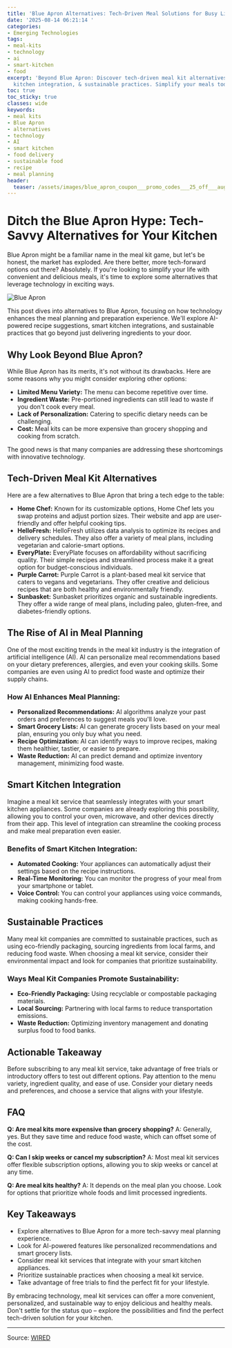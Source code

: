 ```yaml
---
title: 'Blue Apron Alternatives: Tech-Driven Meal Solutions for Busy Lives'
date: '2025-08-14 06:21:14 '
categories:
- Emerging Technologies
tags:
- meal-kits
- technology
- ai
- smart-kitchen
- food
excerpt: 'Beyond Blue Apron: Discover tech-driven meal kit alternatives with AI, smart
  kitchen integration, & sustainable practices. Simplify your meals today!'
toc: true
toc_sticky: true
classes: wide
keywords:
- meal kits
- Blue Apron
- alternatives
- technology
- AI
- smart kitchen
- food delivery
- sustainable food
- recipe
- meal planning
header:
  teaser: /assets/images/blue_apron_coupon___promo_codes___25_off___august__20250814062114.jpg
---
```


# Ditch the Blue Apron Hype: Tech-Savvy Alternatives for Your Kitchen

Blue Apron might be a familiar name in the meal kit game, but let's be honest, the market has exploded. Are there better, more tech-forward options out there? Absolutely. If you're looking to simplify your life with convenient and delicious meals, it's time to explore some alternatives that leverage technology in exciting ways.

![Blue Apron](https://media.wired.com/photos/66ea077251891e6d3cb5d5cf/master/pass/WIRED-Coupons-3.jpg)

This post dives into alternatives to Blue Apron, focusing on how technology enhances the meal planning and preparation experience. We'll explore AI-powered recipe suggestions, smart kitchen integrations, and sustainable practices that go beyond just delivering ingredients to your door.

## Why Look Beyond Blue Apron?

While Blue Apron has its merits, it's not without its drawbacks. Here are some reasons why you might consider exploring other options:

*   **Limited Menu Variety:** The menu can become repetitive over time.
*   **Ingredient Waste:** Pre-portioned ingredients can still lead to waste if you don't cook every meal.
*   **Lack of Personalization:** Catering to specific dietary needs can be challenging.
*   **Cost:** Meal kits can be more expensive than grocery shopping and cooking from scratch.

The good news is that many companies are addressing these shortcomings with innovative technology.

## Tech-Driven Meal Kit Alternatives

Here are a few alternatives to Blue Apron that bring a tech edge to the table:

*   **Home Chef:** Known for its customizable options, Home Chef lets you swap proteins and adjust portion sizes. Their website and app are user-friendly and offer helpful cooking tips.
*   **HelloFresh:** HelloFresh utilizes data analysis to optimize its recipes and delivery schedules. They also offer a variety of meal plans, including vegetarian and calorie-smart options.
*   **EveryPlate:** EveryPlate focuses on affordability without sacrificing quality. Their simple recipes and streamlined process make it a great option for budget-conscious individuals.
*   **Purple Carrot:** Purple Carrot is a plant-based meal kit service that caters to vegans and vegetarians. They offer creative and delicious recipes that are both healthy and environmentally friendly.
*   **Sunbasket:** Sunbasket prioritizes organic and sustainable ingredients. They offer a wide range of meal plans, including paleo, gluten-free, and diabetes-friendly options.

## The Rise of AI in Meal Planning

One of the most exciting trends in the meal kit industry is the integration of artificial intelligence (AI). AI can personalize meal recommendations based on your dietary preferences, allergies, and even your cooking skills. Some companies are even using AI to predict food waste and optimize their supply chains.

### How AI Enhances Meal Planning:

*   **Personalized Recommendations:** AI algorithms analyze your past orders and preferences to suggest meals you'll love.
*   **Smart Grocery Lists:** AI can generate grocery lists based on your meal plan, ensuring you only buy what you need.
*   **Recipe Optimization:** AI can identify ways to improve recipes, making them healthier, tastier, or easier to prepare.
*   **Waste Reduction:** AI can predict demand and optimize inventory management, minimizing food waste.

## Smart Kitchen Integration

Imagine a meal kit service that seamlessly integrates with your smart kitchen appliances. Some companies are already exploring this possibility, allowing you to control your oven, microwave, and other devices directly from their app. This level of integration can streamline the cooking process and make meal preparation even easier.

### Benefits of Smart Kitchen Integration:

*   **Automated Cooking:** Your appliances can automatically adjust their settings based on the recipe instructions.
*   **Real-Time Monitoring:** You can monitor the progress of your meal from your smartphone or tablet.
*   **Voice Control:** You can control your appliances using voice commands, making cooking hands-free.

## Sustainable Practices

Many meal kit companies are committed to sustainable practices, such as using eco-friendly packaging, sourcing ingredients from local farms, and reducing food waste. When choosing a meal kit service, consider their environmental impact and look for companies that prioritize sustainability.

### Ways Meal Kit Companies Promote Sustainability:

*   **Eco-Friendly Packaging:** Using recyclable or compostable packaging materials.
*   **Local Sourcing:** Partnering with local farms to reduce transportation emissions.
*   **Waste Reduction:** Optimizing inventory management and donating surplus food to food banks.

## Actionable Takeaway

Before subscribing to any meal kit service, take advantage of free trials or introductory offers to test out different options. Pay attention to the menu variety, ingredient quality, and ease of use. Consider your dietary needs and preferences, and choose a service that aligns with your lifestyle.

## FAQ

**Q: Are meal kits more expensive than grocery shopping?**
A: Generally, yes. But they save time and reduce food waste, which can offset some of the cost.

**Q: Can I skip weeks or cancel my subscription?**
A: Most meal kit services offer flexible subscription options, allowing you to skip weeks or cancel at any time.

**Q: Are meal kits healthy?**
A: It depends on the meal plan you choose. Look for options that prioritize whole foods and limit processed ingredients.

## Key Takeaways

*   Explore alternatives to Blue Apron for a more tech-savvy meal planning experience.
*   Look for AI-powered features like personalized recommendations and smart grocery lists.
*   Consider meal kit services that integrate with your smart kitchen appliances.
*   Prioritize sustainable practices when choosing a meal kit service.
*   Take advantage of free trials to find the perfect fit for your lifestyle.

By embracing technology, meal kit services can offer a more convenient, personalized, and sustainable way to enjoy delicious and healthy meals. Don't settle for the status quo – explore the possibilities and find the perfect tech-driven solution for your kitchen.

---

Source: [WIRED](https://www.wired.com/story/blue-apron-coupon/)